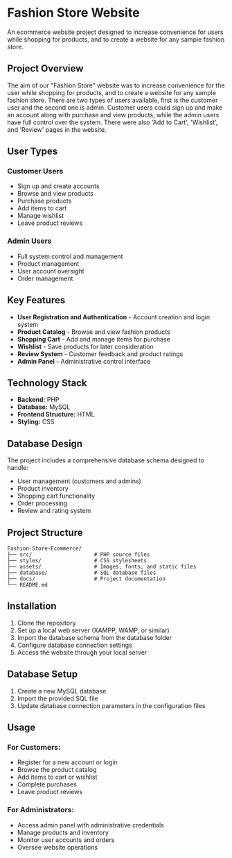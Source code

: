# Fashion Store Website

An ecommerce website project designed to increase convenience for users while shopping for products, and to create a website for any sample fashion store.

## Project Overview

The aim of our "Fashion Store" website was to increase convenience for the user while shopping for products, and to create a website for any sample fashion store. There are two types of users available, first is the customer user and the second one is admin. Customer users could sign up and make an account along with purchase and view products, while the admin users have full control over the system. There were also 'Add to Cart', 'Wishlist', and 'Review' pages in the website.

## User Types

### Customer Users
- Sign up and create accounts
- Browse and view products
- Purchase products
- Add items to cart
- Manage wishlist
- Leave product reviews

### Admin Users
- Full system control and management
- Product management
- User account oversight
- Order management

## Key Features

- **User Registration and Authentication** - Account creation and login system
- **Product Catalog** - Browse and view fashion products
- **Shopping Cart** - Add and manage items for purchase
- **Wishlist** - Save products for later consideration
- **Review System** - Customer feedback and product ratings
- **Admin Panel** - Administrative control interface

## Technology Stack

- **Backend:** PHP
- **Database:** MySQL
- **Frontend Structure:** HTML
- **Styling:** CSS

## Database Design

The project includes a comprehensive database schema designed to handle:
- User management (customers and admins)
- Product inventory
- Shopping cart functionality
- Order processing
- Review and rating system

## Project Structure

```
Fashion-Store-Ecommerce/
├── src/                    # PHP source files
├── styles/                 # CSS stylesheets
├── assets/                 # Images, fonts, and static files
├── database/               # SQL database files
├── docs/                   # Project documentation
└── README.md
```

## Installation

1. Clone the repository
2. Set up a local web server (XAMPP, WAMP, or similar)
3. Import the database schema from the database folder
4. Configure database connection settings
5. Access the website through your local server

## Database Setup

1. Create a new MySQL database
2. Import the provided SQL file
3. Update database connection parameters in the configuration files

## Usage

### For Customers:
- Register for a new account or login
- Browse the product catalog
- Add items to cart or wishlist
- Complete purchases
- Leave product reviews

### For Administrators:
- Access admin panel with administrative credentials
- Manage products and inventory
- Monitor user accounts and orders
- Oversee website operations
